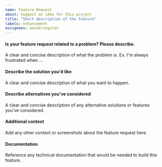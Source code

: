 ```yaml
---
name: Feature Request
about: Suggest an idea for this project
title: "Short description of the feature"
labels: enhancement
assignees: wanderingstan
---
```


#### Is your feature request related to a problem? Please describe.
A clear and concise description of what the problem is. Ex. I'm always frustrated when ...

#### Describe the solution you'd like
A clear and concise description of what you want to happen.

#### Describe alternatives you've considered
A clear and concise description of any alternative solutions or features you've considered.

#### Additional context
Add any other context or screenshots about the feature request here.

#### Documentation
Reference any technical documentation that would be needed to build this feature.
